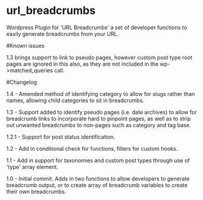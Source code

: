 # url_breadcrumbs
Wordpress Plugin for 'URL Breadcrumbs' a set of developer functions to easily generate breadcrumbs from your URL.

#Known issues

1.3 brings support to link to pseudo pages, however custom post type root pages are ignored in this also, as they are not included in the wp->matched_queries call.

#Changelog

1.4 - Amended method of identifying category to allow for slugs rather than names, allowing child categories to sit in breadcrumbs.

1.3 - Support added to identify pseudo pages (i.e. date archives) to allow for breadcrumb links to incorporate hard to pinpoint pages, as well as to strip out unwanted breadcrumbs to non-pages such as category and tag base.

1.2.1 -  Support for post status identification.

1.2 - Add in conditional check for functions, filters for custom hooks.

1.1 - Add in support for taxonomies and custom post types through use of 'type' array element.

1.0 - Initial commit. Adds in two functions to allow developers to generate breadcrumb output, or to create array of breadcrumb variables to create their own breadcrumbs.